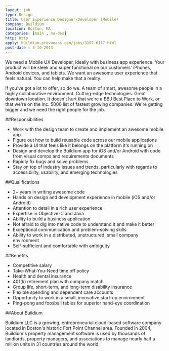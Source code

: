 ```yaml
---
layout: job
type: Design
title: User Experience Designer/Developer (Mobile)
company: Buildium
location: Boston, MA
categories: [main , ma-des]
http: http
apply: buildium.prevueaps.com/jobs/3197-6117.html
post-date : 3-10-2013
---
```


We need a Mobile UX Developer, ideally with business app experience. Your product will be sleek and super functional on our customers' iPhones, Android devices, and tablets. We want an awesome user experience that feels natural. You can help make that a reality.

If you've got a lot to offer, so do we. A team of smart, awesome people in a highly collaborative environment. Cutting-edge technologies. Great downtown location. It doesn't hurt that we're a BBJ Best Place to Work, or that we're on the Inc. 5000 list of fastest growing companies. We're getting bigger and we need the right people for the job.

##Responsibilities

* Work with the design team to create and implement an awesome mobile app
* Figure out how to build reusable code across our mobile applications
* Provide a UI that feels like it belongs on the platform it's running on
* Design and develop the Buildium app for iOS and/or Android with code from visual comps and requirements documents
* Rapidly fix bugs and solve problems
* Stay on top of industry issues and trends, particularly with regards to accessibility, usability, and emerging technologies

##Qualifications

* 2+ years in writing awesome code
* Hands on design and development experience in mobile (iOS and/or Android)
* Attention to detail in a rich user experience
* Expertise in Objective-C and Java
* Ability to build a business application
* Not afraid to dig into native code to understand it and make it better
* Exceptional communication and problem-solving skills
* Ability to work in a distributed, unstructured, small company environment
* Self-sufficient and comfortable with ambiguity

##Benefits

* Competitive salary
* Take-What-You-Need time off policy
* Health and dental insurance
* 401(k) retirement plan with company match
* Group life, short-term, and long-term disability insurance
* Flexible spending and dependent care accounts
* Opportunity to work in a small, innovative start-up environment
* Ping-pong and foosball tables for superior hand-eye coordination

##About Buildium

Buildium LLC is a growing, entrepreneurial cloud-based software company located in Boston's historic Fort Point Channel area. Founded in 2004, Buildium's property management software is used by thousands of landlords, property managers, and associations to manage nearly half a million units in 31 countries around the world.